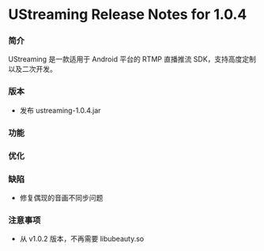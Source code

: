 # UStreaming Release Notes for 1.0.4

### 简介

UStreaming 是一款适用于 Android 平台的 RTMP 直播推流 SDK，支持高度定制以及二次开发。

### 版本

* 发布 ustreaming-1.0.4.jar

### 功能

### 优化

### 缺陷

* 修复偶现的音画不同步问题

### 注意事项

* 从 v1.0.2 版本，不再需要 libubeauty.so
